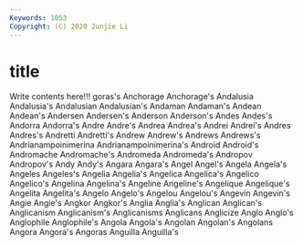 ```yaml
---
Keywords: 1053
Copyright: (C) 2020 Junjie Li
---
```


# title

Write contents here!!!
goras's 
Anchorage
Anchorage's 
Andalusia 
Andalusia's 
Andalusian 
Andalusian's 
Andaman 
Andaman's 
Andean 
Andean's 
Andersen
Andersen's 
Anderson 
Anderson's 
Andes 
Andes's 
Andorra 
Andorra's 
Andre 
Andre's 
Andrea
Andrea's 
Andrei 
Andrei's 
Andres 
Andres's 
Andretti 
Andretti's 
Andrew 
Andrew's 
Andrews
Andrews's 
Andrianampoinimerina 
Andrianampoinimerina's 
Android 
Android's 
Andromache 
Andromache's 
Andromeda 
Andromeda's 
Andropov
Andropov's 
Andy 
Andy's 
Angara 
Angara's 
Angel 
Angel's 
Angela 
Angela's 
Angeles
Angeles's 
Angelia 
Angelia's 
Angelica 
Angelica's 
Angelico 
Angelico's 
Angelina 
Angelina's 
Angeline
Angeline's 
Angelique 
Angelique's 
Angelita 
Angelita's 
Angelo 
Angelo's 
Angelou 
Angelou's 
Angevin
Angevin's 
Angie 
Angie's 
Angkor 
Angkor's 
Anglia 
Anglia's 
Anglican 
Anglican's 
Anglicanism
Anglicanism's 
Anglicanisms 
Anglicans 
Anglicize 
Anglo 
Anglo's 
Anglophile 
Anglophile's 
Angola 
Angola's
Angolan 
Angolan's 
Angolans 
Angora 
Angora's 
Angoras 
Anguilla 
Anguilla's 
